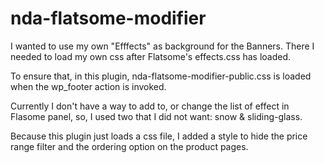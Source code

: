 # nda-flatsome-modifier
I wanted to use my own "Efffects" as background for the Banners. There I needed to load my own css after Flatsome's effects.css has loaded. 

To ensure that, in this plugin, nda-flatsome-modifier-public.css is loaded when the wp_footer action is invoked.

Currently I don't have a way to add to, or change the list of effect in Flasome panel, so, I used two that I did not want: snow & sliding-glass.

Because this plugin just loads a css file, I added a style to hide the price range filter and the ordering option on the product pages.
 
